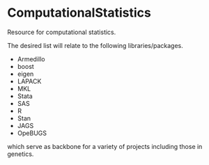 # ComputationalStatistics

Resource for computational statistics.

The desired list will relate to the following libraries/packages.

* Armedillo
* boost
* eigen
* LAPACK
* MKL
* Stata
* SAS
* R
* Stan
* JAGS
* OpeBUGS

which serve as backbone for a variety of projects including those in genetics.
